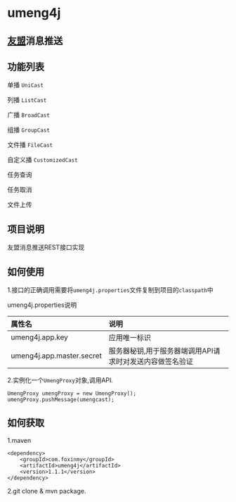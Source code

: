umeng4j
========

[友盟](http://dev.umeng.com/push/android/api-doc)消息推送
-------------

功能列表
-------

单播 `UniCast`

列播 `ListCast`

广播 `BroadCast`

组播 `GroupCast`

文件播 `FileCast`

自定义播 `CustomizedCast`

任务查询

任务取消

文件上传

项目说明
-------
友盟消息推送REST接口实现

如何使用
--------
1.接口的正确调用需要将`umeng4j.properties`文件复制到项目的`classpath`中

umeng4j.properties说明

| 属性名       |       说明      |
| :---------- | :-------------- |
| umeng4j.app.key     | 应用唯一标识 |
| umeng4j.app.master.secret  | 服务器秘钥,用于服务器端调用API请求时对发送内容做签名验证 |

2.实例化一个`UmengProxy`对象,调用API.

    UmengProxy umengProxy = new UmengProxy();
    umengProxy.pushMessage(umengcast);
    
如何获取
-------
1.maven

	<dependency>
	    <groupId>com.foxinmy</groupId>
	    <artifactId>umeng4j</artifactId>
	    <version>1.1.1</version>
	</dependency>
	
2.git clone & mvn package.
